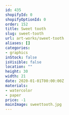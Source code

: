 ```yaml
---
id: 435
shopifyId: 0
shopifyOptionId: 0
order: 152
title: Sweet tooth
slug: sweet-tooth
url: art-works/sweet-tooth
aliases: []
categories:
- graphics
inStock: false
isVisible: false
location: ""
height: 30
width: 21
date: 2020-01-01T00:00:00Z
materials:
- watercolor
- paper
price: -1
mainImage: sweettooth.jpg
---
```

